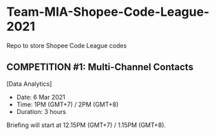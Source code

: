 # Team-MIA-Shopee-Code-League-2021
Repo to store Shopee Code League codes

## COMPETITION #1: Multi-Channel Contacts
[Data Analytics]
 
- Date: 6 Mar 2021
- Time: 1PM (GMT+7) / 2PM (GMT+8)
- Duration: 3 hours

Briefing will start at 12.15PM (GMT+7) / 1.15PM (GMT+8).